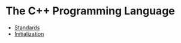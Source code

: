 # The C++ Programming Language

  * [Standards](standards.html)
  * [Initialization](initialization.html)
